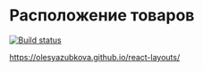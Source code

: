 Расположение товаров
===
[![Build status](https://ci.appveyor.com/api/projects/status/lyj7rki6vur1scmt?svg=true)](https://ci.appveyor.com/project/OlesyaZubkova/react-layouts)


https://olesyazubkova.github.io/react-layouts/
